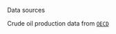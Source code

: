 Data sources

Crude oil production data from [`OECD`](https://data.oecd.org/energy/crude-oil-production.htm)